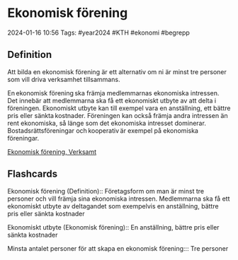 # Ekonomisk förening

2024-01-16 10:56
Tags: #year2024 #KTH #ekonomi #begrepp

## Definition

Att bilda en ekonomisk förening är ett alternativ om ni är minst tre personer som vill driva verksamhet tillsammans.

En ekonomisk förening ska främja medlemmarnas ekonomiska intressen. Det innebär att medlemmarna ska få ett ekonomiskt utbyte av att delta i föreningen. Ekonomiskt utbyte kan till exempel vara en anställning, ett bättre pris eller sänkta kostnader. Föreningen kan också främja andra intressen än rent ekonomiska, så länge som det ekonomiska intresset dominerar. Bostadsrättsföreningar och kooperativ är exempel på ekonomiska föreningar.

[Ekonomisk förening, Verksamt](https://www.verksamt.se/starta/valj-foretagsform/ekonomisk-forening)

## Flashcards

Ekonomisk förening (Definition):: Företagsform om man är minst tre personer och vill främja sina ekonomiska intressen. Medlemmarna ska få ett ekonomiskt utbyte av deltagandet som exempelvis en anställning, bättre pris eller sänkta kostnader
<!--SR:!2024-01-24,3,250!2024-01-24,3,250-->

Ekonomiskt utbyte (Ekonomisk förening):: En anställning, bättre pris eller sänkta kostnader
<!--SR:!2024-01-25,3,250!2024-01-25,3,250-->

Minsta antalet personer för att skapa en ekonomisk förening::: Tre personer
<!--SR:!2024-01-25,3,250!2024-01-25,3,250-->
